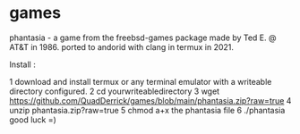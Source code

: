 # games
phantasia  -  a game from the freebsd-games package made by Ted E. @ AT&T in 1986.
ported to andorid with clang in termux in 2021. 

Install :

1 download and install termux or any terminal emulator with a writeable directory configured.
2 cd yourwriteabledirectory
3 wget https://github.com/QuadDerrick/games/blob/main/phantasia.zip?raw=true
4 unzip phantasia.zip\?raw\=true
5 chmod a+x the phantasia file
6 ./phantasia
good luck =)
